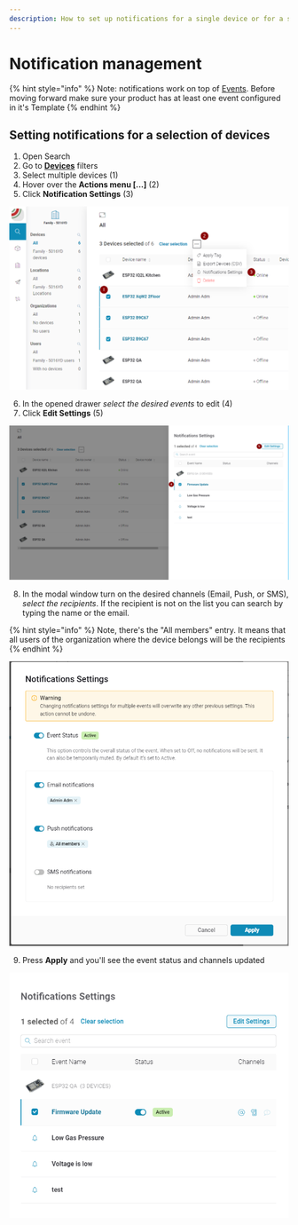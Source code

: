 ```yaml
---
description: How to set up notifications for a single device or for a selection of devices.
---
```


# Notification management

{% hint style="info" %}
Note: notifications work on top of [Events](../blynk.console/for-developers/templates/events/). Before moving forward make sure your product has at least one event configured in it's Template
{% endhint %}

## Setting notifications for a selection of devices

1. Open Search
2. Go to [**Devices**](../blynk.console/devices/) filters
3. Select multiple devices \(1\)
4. Hover over the **Actions menu \[...\]** \(2\)
5. Click **Notification Settings** \(3\)

![](../.gitbook/assets/image%20%288%29%20%283%29%20%283%29%20%282%29%20%281%29%20%282%29.png)

6. In the opened drawer _select the desired events_ to edit \(4\)  
7. Click **Edit Settings** \(5\)

![](../.gitbook/assets/image%20%281%29.png)

8. In the modal window turn on the desired channels \(Email, Push, or SMS\), _select the recipients_. If the recipient is not on the list you can search by typing the name or the email.

{% hint style="info" %}
Note, there's the "All members" entry. It means that all users of the organization where the device belongs will be the recipients
{% endhint %}

![](../.gitbook/assets/image%20%285%29.png)

9. Press **Apply** and you'll see the event status and channels updated

![](../.gitbook/assets/image%20%286%29.png)

